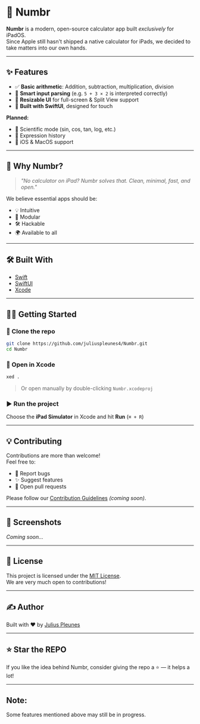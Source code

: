 # 🧮 Numbr

**Numbr** is a modern, open-source calculator app built *exclusively* for iPadOS.  
Since Apple still hasn't shipped a native calculator for iPads, we decided to take matters into our own hands.

---

## ✨ Features

- ✅ **Basic arithmetic**: Addition, subtraction, multiplication, division  
- 🧠 **Smart input parsing** (e.g. `5 + 3 × 2` is interpreted correctly)
- 🔢 **Resizable UI** for full-screen & Split View support
- 🧰 **Built with SwiftUI**, designed for touch

**Planned:**

- 🧪 Scientific mode (sin, cos, tan, log, etc.)
- 🧮 Expression history
- 📱 iOS & MacOS support

---

## 🎯 Why Numbr?

> *"No calculator on iPad? Numbr solves that. Clean, minimal, fast, and open."*

We believe essential apps should be:

- 💡 Intuitive  
- 🧩 Modular  
- 🛠️ Hackable  
- 🌍 Available to all  

---

## 🛠 Built With

- [Swift](https://swift.org/)
- [SwiftUI](https://developer.apple.com/xcode/swiftui/)
- [Xcode](https://developer.apple.com/xcode/)

---

## 🧑‍💻 Getting Started

### 🔽 Clone the repo

```bash
git clone https://github.com/juliuspleunes4/Numbr.git
cd Numbr
```

### 🧪 Open in Xcode

```bash
xed .
```

> Or open manually by double-clicking `Numbr.xcodeproj`

### ▶️ Run the project

Choose the **iPad Simulator** in Xcode and hit **Run** (`⌘ + R`)

---

## 💡 Contributing

Contributions are more than welcome!  
Feel free to:

- 🐛 Report bugs  
- ✨ Suggest features  
- 🔧 Open pull requests  

Please follow our [Contribution Guidelines](CONTRIBUTING.md) *(coming soon)*.

---

## 📸 Screenshots

*Coming soon...*

---

## 📄 License

This project is licensed under the [MIT License](LICENSE).<br>
We are very much open to contributions!

---

## ✍️ Author

Built with ❤️ by [Julius Pleunes](https://github.com/juliuspleunes4)

---

## ⭐️ Star the REPO

If you like the idea behind Numbr, consider giving the repo a ⭐️ — it helps a lot!

---

## Note:

Some features mentioned above may still be in progress.
